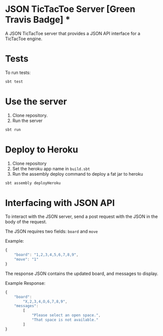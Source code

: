 # JSON TicTacToe Server [Green Travis Badge] *

A JSON TicTacToe server that provides a JSON API interface for a TicTacToe engine.

# Tests

To run tests:

```bash
sbt test
```

# Use the server

1. Clone repository.
2. Run the server
```bash
sbt run
```

# Deploy to Heroku

1. Clone repository
2. Set the heroku app name in `build.sbt`
3. Run the assembly deploy command to deploy a fat jar to heroku

```bash
sbt assembly deployHeroku
```

# Interfacing with JSON API

To interact with the JSON server, send a post request with the JSON in the body of the request.

The JSON requires two fields: `board` and `move`

Example:

```javascript
{
    "board": "1,2,3,4,5,6,7,8,9",
    "move": "1"
}
```

The response JSON contains the updated board, and messages to display.

Example Response:

```javascript
{
    "board": 
        "X,2,3,4,O,6,7,8,9",
    "messages": 
        [
            "Please select an open space.",
            "That space is not available."
        ]
}
      
```
